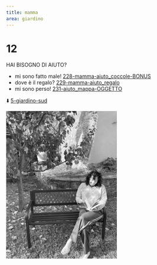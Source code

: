 ```yaml
---
title: mamma
area: giardino
---
```

# 12
HAI BISOGNO DI AIUTO?

- mi sono fatto male! [228-mamma-aiuto_coccole-BONUS](228-mamma-aiuto_coccole-BONUS.md)
- dove è il regalo? [229-mamma-aiuto_regalo](229-mamma-aiuto_regalo.md)
- mi sono perso! [231-aiuto_mappa-OGGETTO](231-aiuto_mappa-OGGETTO.md)

⬇️ [5-giardino-sud](5-giardino-sud.md) 

![foto_130](_assets/preview/foto_130.jpg)